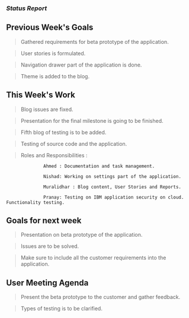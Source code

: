 ### *Status Report*

## Previous Week's Goals
   
   > Gathered requirements for beta prototype of the application.
   
   > User stories is formulated.
   
   > Navigation drawer part of the application is done.
   
   > Theme is added to the blog.
   

## This Week's Work
   
   > Blog issues are fixed.
   
   > Presentation for the final milestone is going to be finished.
   
   > Fifth blog of testing is to be added.
   
   > Testing of source code and the application.

   
   > Roles and Responsibilities :
   
                  Ahmed : Documentation and task management.
                  
                  Nishad: Working on settings part of the application.
                  
                  Muralidhar : Blog content, User Stories and Reports.
                  
                  Pranay: Testing on IBM application security on cloud. Functionality testing.
                  
                  
 ## Goals for next week
 
   > Presentation on beta prototype of the application.
   
   > Issues are to be solved.
   
   > Make sure to include all the customer requirements into the application.
   
   
 ## User Meeting Agenda
   
   > Present the beta prototype to the customer and gather feedback.
   
   > Types of testing is to be clarified.
